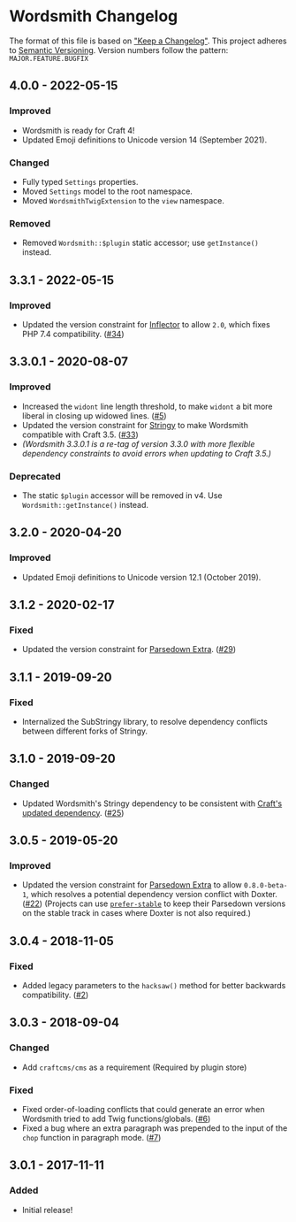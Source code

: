# Wordsmith Changelog

The format of this file is based on ["Keep a Changelog"](http://keepachangelog.com/). This project adheres to [Semantic Versioning](http://semver.org/). Version numbers follow the pattern: `MAJOR.FEATURE.BUGFIX`


## 4.0.0 - 2022-05-15

### Improved

- Wordsmith is ready for Craft 4!
- Updated Emoji definitions to Unicode version 14 (September 2021).

### Changed

- Fully typed `Settings` properties.
- Moved `Settings` model to the root namespace.
- Moved `WordsmithTwigExtension` to the `view` namespace.

### Removed

- Removed `Wordsmith::$plugin` static accessor; use `getInstance()` instead.


## 3.3.1 - 2022-05-15

### Improved

- Updated the version constraint for [Inflector](https://github.com/ICanBoogie/Inflector) to allow `2.0`, which fixes PHP 7.4 compatibility. ([#34](https://github.com/TopShelfCraft/Wordsmith/issues/34))


## 3.3.0.1 - 2020-08-07

### Improved
 
- Increased the `widont` line length threshold, to make `widont` a bit more liberal in closing up widowed lines. ([#5](https://github.com/TopShelfCraft/Wordsmith/issues/5))
- Updated the version constraint for [Stringy](https://github.com/voku/Stringy) to make Wordsmith compatible with Craft 3.5. ([#33](https://github.com/TopShelfCraft/Wordsmith/issues/33))
- _(Wordsmith 3.3.0.1 is a re-tag of version 3.3.0 with more flexible dependency constraints to avoid errors when updating to Craft 3.5.)_

### Deprecated

- The static `$plugin` accessor will be removed in v4. Use `Wordsmith::getInstance()` instead.


## 3.2.0 - 2020-04-20

### Improved

- Updated Emoji definitions to Unicode version 12.1 (October 2019).


## 3.1.2 - 2020-02-17

### Fixed

- Updated the version constraint for [Parsedown Extra](https://github.com/erusev/parsedown-extra). ([#29](https://github.com/TopShelfCraft/Wordsmith/issues/29))


## 3.1.1 - 2019-09-20

### Fixed

- Internalized the SubStringy library, to resolve dependency conflicts between different forks of Stringy.


## 3.1.0 - 2019-09-20

### Changed

- Updated Wordsmith's Stringy dependency to be consistent with [Craft's updated dependency](https://github.com/craftcms/cms/issues/4753). ([#25](https://github.com/TopShelfCraft/Wordsmith/issues/25)) 


## 3.0.5 - 2019-05-20

### Improved

- Updated the version constraint for [Parsedown Extra](https://github.com/erusev/parsedown-extra) to allow `0.8.0-beta-1`, which resolves a potential dependency version conflict with Doxter. ([#22](https://github.com/TopShelfCraft/Wordsmith/issues/22)) (Projects can use [`prefer-stable`](https://getcomposer.org/doc/04-schema.md#prefer-stable) to keep their Parsedown versions on the stable track in cases where Doxter is not also required.) 


## 3.0.4 - 2018-11-05

### Fixed

- Added legacy parameters to the `hacksaw()` method for better backwards compatibility. ([#2](https://github.com/TopShelfCraft/Wordsmith/issues/2))


## 3.0.3 - 2018-09-04

### Changed

- Add `craftcms/cms` as a requirement (Required by plugin store)

### Fixed

- Fixed order-of-loading conflicts that could generate an error when Wordsmith tried to add Twig functions/globals. ([#6](https://github.com/TopShelfCraft/Wordsmith/issues/6))
- Fixed a bug where an extra paragraph was prepended to the input of the `chop` function in paragraph mode. ([#7](https://github.com/TopShelfCraft/Wordsmith/issues/7))


## 3.0.1 - 2017-11-11

### Added

- Initial release!
